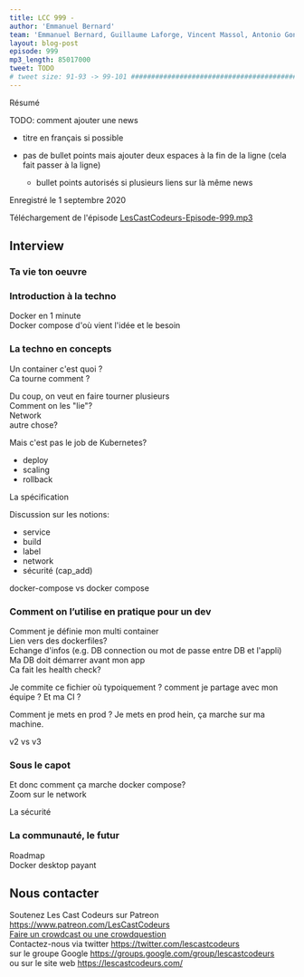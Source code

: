 ```yaml
---
title: LCC 999 - 
author: 'Emmanuel Bernard'
team: 'Emmanuel Bernard, Guillaume Laforge, Vincent Massol, Antonio Goncalves, Arnaud Heritier, Audrey Neveu'
layout: blog-post
episode: 999
mp3_length: 85017000
tweet: TODO
# tweet size: 91-93 -> 99-101 #######################################################################
---
```

Résumé

TODO: comment ajouter une news

* titre en français si possible
* pas de bullet points mais ajouter deux espaces à la fin de la ligne (cela fait passer à la ligne)  

    * bullet points autorisés si plusieurs liens sur là même news

Enregistré le 1 septembre 2020

Téléchargement de l'épisode [LesCastCodeurs-Episode-999.mp3](https://traffic.libsyn.com/lescastcodeurs/LesCastCodeurs-Episode-999.mp3)

## Interview

### Ta vie ton oeuvre

### Introduction à la techno

Docker en 1 minute  
Docker compose d'où vient l'idée et le besoin  

### La techno en concepts

Un container c'est quoi ?  
Ca tourne comment ?  

Du coup, on veut en faire tourner plusieurs  
Comment on les "lie"?  
Network  
autre chose?  

Mais c'est pas le job de Kubernetes?  

* deploy
* scaling
* rollback


La spécification  

Discussion sur les notions:

* service
* build
* label
* network
* sécurité (cap_add)

docker-compose vs docker compose

### Comment on l’utilise en pratique pour un dev

Comment je définie mon multi container  
Lien vers des dockerfiles?  
Echange d'infos (e.g. DB connection ou mot de passe entre DB et l'appli)  
Ma DB doit démarrer avant mon app  
Ca fait les health check?  


Je commite ce fichier où typoiquement ?
comment je partage avec mon équipe ?
Et ma CI ?

Comment je mets en prod ?  Je mets en prod hein, ça marche sur ma machine.  

v2 vs v3  

### Sous le capot

Et donc comment ça marche docker compose?  
Zoom sur le network 

La sécurité  

### La communauté, le futur

Roadmap  
Docker desktop payant  

## Nous contacter

Soutenez Les Cast Codeurs sur Patreon <https://www.patreon.com/LesCastCodeurs>  
[Faire un crowdcast ou une crowdquestion](https://lescastcodeurs.com/crowdcasting/)  
Contactez-nous via twitter <https://twitter.com/lescastcodeurs>  
sur le groupe Google <https://groups.google.com/group/lescastcodeurs>  
ou sur le site web <https://lescastcodeurs.com/>
<!-- vim: set spelllang=fr : -->